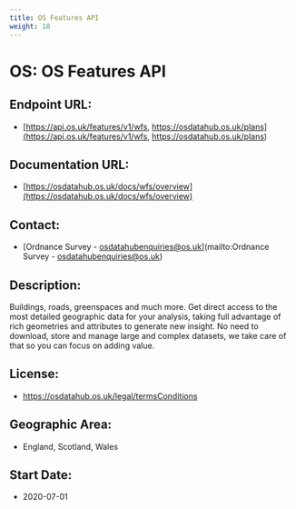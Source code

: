 ```yaml
---
title: OS Features API
weight: 10
---
```


# OS: OS Features API

## Endpoint URL:
 - [https://api.os.uk/features/v1/wfs, https://osdatahub.os.uk/plans](https://api.os.uk/features/v1/wfs, https://osdatahub.os.uk/plans)

## Documentation URL:
 - [https://osdatahub.os.uk/docs/wfs/overview](https://osdatahub.os.uk/docs/wfs/overview)

## Contact:
 - [Ordnance Survey - <osdatahubenquiries@os.uk>](mailto:Ordnance Survey - <osdatahubenquiries@os.uk>)

## Description:
Buildings, roads, greenspaces and much more. Get direct access to the most detailed geographic data for your analysis, taking full advantage of rich geometries and attributes to generate new insight. No need to download, store and manage large and complex datasets, we take care of that so you can focus on adding value.

## License:
 - https://osdatahub.os.uk/legal/termsConditions

## Geographic Area:
 - England, Scotland, Wales

## Start Date:
 - 2020-07-01

